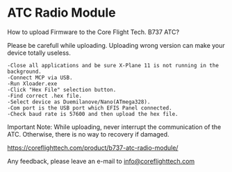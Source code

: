 # ATC Radio Module

How to upload Firmware to the Core Flight Tech. B737 ATC?

Please be carefull while uploading. 
Uploading wrong version can make your device totally useless.

	-Close all applications and be sure X-Plane 11 is not running in the background. 
	-Connect MCP via USB. 
	-Run Xloader.exe 
	-Click "Hex File" selection button. 
	-Find correct .hex file.
	-Select device as Duemilanove/Nano(ATmega328).
	-Com port is the USB port which EFIS Panel connected. 
	-Check baud rate is 57600 and then upload the hex file. 
	
Important Note: While uploading, never interrupt the communication of the ATC. Otherwise, there is no way to recovery if damaged.

https://coreflighttech.com/product/b737-atc-radio-module/

Any feedback, please leave an e-mail to info@coreflighttech.com
